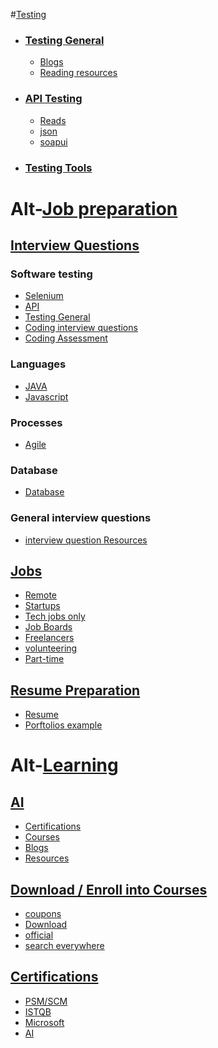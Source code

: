  #[Testing](https://github.com/shrey094/Useful-Resources/tree/testing)
 - ### [Testing General](https://github.com/shrey094/Useful-Resources/blob/testing/files/Testing%20General.md)
    - [Blogs](https://github.com/shrey094/Useful-Resources/blob/testing/files/Testing%20General.md#testing-blogs)
    - [Reading resources](https://github.com/shrey094/Useful-Resources/blob/testing/files/Testing%20General.md#testing-resources)

- ### [API Testing](https://github.com/shrey094/Useful-Resources/blob/testing/files/api-testing.md)
    - [Reads](https://github.com/shrey094/Useful-Resources/blob/testing/files/api-testing.md#reads)
    - [json](https://github.com/shrey094/Useful-Resources/blob/testing/files/api-testing.md#json)
    - [soapui](https://github.com/shrey094/Useful-Resources/blob/testing/files/api-testing.md#soapui)

- ### [Testing Tools](https://github.com/shrey094/Useful-Resources/blob/testing/files/Testing%20Tools.md)

# Alt-[Job preparation](https://github.com/shrey094/Useful-Resources/blob/career-resources/Job%20preparation)
 
 ## [Interview Questions](https://github.com/shrey094/Useful-Resources/blob/career-resources/Job%20preparation/Interview.md)
   ### Software testing 
   - [Selenium](https://github.com/shrey094/Useful-Resources/blob/career-resources/Job%20preparation/Interview.md#selenium)
   - [API](https://github.com/shrey094/Useful-Resources/blob/career-resources/Job%20preparation/Interview.md#api)
   - [Testing General](https://github.com/shrey094/Useful-Resources/blob/career-resources/Job%20preparation/Interview.md#interview-question-resources)
   - [Coding interview questions](https://github.com/shrey094/Useful-Resources/blob/career-resources/Job%20preparation/Interview.md#coding-interview-questions)
   - [Coding Assessment](https://github.com/shrey094/Useful-Resources/blob/career-resources/Job%20preparation/Interview.md#coding-assessment) 
   ### Languages
   - [JAVA](https://github.com/shrey094/Useful-Resources/blob/career-resources/Job%20preparation/Interview.md#java)
   - [Javascript](https://github.com/shrey094/Useful-Resources/blob/career-resources/Job%20preparation/Interview.md#js)
   ### Processes
   - [Agile](https://github.com/shrey094/Useful-Resources/blob/career-resources/Job%20preparation/Interview.md#database)
   ### Database
   - [Database](https://github.com/shrey094/Useful-Resources/blob/career-resources/Job%20preparation/Interview.md#testing-general)
  ### General interview questions
   - [interview question Resources](https://github.com/shrey094/Useful-Resources/blob/career-resources/Job%20preparation/Interview.md#coding-interview-questions)
 
 ## [Jobs](https://github.com/shrey094/Useful-Resources/blob/career-resources/Job%20preparation/Jobs.md)
   -   [Remote](https://github.com/shrey094/Useful-Resources/blob/career-resources/Job%20preparation/Jobs.md#remote)
   -   [Startups](https://github.com/shrey094/Useful-Resources/blob/career-resources/Job%20preparation/Jobs.md#Startups)
   -   [Tech jobs only](https://github.com/shrey094/Useful-Resources/blob/career-resources/Job%20preparation/Jobs.md#tech-jobs-only)
   -   [Job Boards](https://github.com/shrey094/Useful-Resources/blob/career-resources/Job%20preparation/Jobs.md#job-boards)
   -   [Freelancers](https://github.com/shrey094/Useful-Resources/blob/career-resources/Job%20preparation/Jobs.md#Freelancers)
   -   [volunteering](https://github.com/shrey094/Useful-Resources/blob/career-resources/Job%20preparation/Jobs.md#volunteering)
   -   [Part-time](https://github.com/shrey094/Useful-Resources/blob/career-resources/Job%20preparation/Jobs.md#Part-time)

 ## [Resume Preparation](https://github.com/shrey094/Useful-Resources/blob/career-resources/Job%20preparation/Resume%20preperation.md)
   -  [Resume](https://github.com/shrey094/Useful-Resources/blob/career-resources/Job%20preparation/Resume%20preperation.md#resume)
   -  [Porftolios example](https://github.com/shrey094/Useful-Resources/blob/career-resources/Job%20preparation/Resume%20preperation.md#porftolio)


# Alt-[Learning](https://github.com/shrey094/Useful-Resources/tree/career-resources/Learning)

## [AI](https://github.com/shrey094/Useful-Resources/blob/career-resources/Learning/AI.md)
   -  [Certifications](https://github.com/shrey094/Useful-Resources/blob/career-resources/Learning/AI.md#certifications)
   -  [Courses](https://github.com/shrey094/Useful-Resources/blob/career-resources/Learning/AI.md#courses)
   -  [Blogs](https://github.com/shrey094/Useful-Resources/blob/career-resources/Learning/AI.md#blogs)
   -  [Resources](https://github.com/shrey094/Useful-Resources/blob/career-resources/Learning/AI.md#ai-resources)

## [Download / Enroll into Courses](https://github.com/shrey094/Useful-Resources/blob/career-resources/Learning/Courses.md)
   -  [coupons](https://github.com/shrey094/Useful-Resources/blob/career-resources/Learning/Courses.md#coupons)
   -  [Download](https://github.com/shrey094/Useful-Resources/blob/career-resources/Learning/Courses.md#download)
   -  [official](https://github.com/shrey094/Useful-Resources/blob/career-resources/Learning/Courses.md#official)
   -  [search everywhere](https://github.com/shrey094/Useful-Resources/blob/career-resources/Learning/Courses.md#search-all-courses-from-everywhere)

## [Certifications](https://github.com/shrey094/Useful-Resources/blob/career-resources/Learning/certifications.md)
   -  [PSM/SCM](https://github.com/shrey094/Useful-Resources/blob/career-resources/Learning/certifications.md#psm---scm)
   -  [ISTQB](https://github.com/shrey094/Useful-Resources/blob/career-resources/Learning/certifications.md#istqb)
   -  [Microsoft](https://github.com/shrey094/Useful-Resources/blob/career-resources/Learning/certifications.md#microsoft)
   -  [AI](https://github.com/shrey094/Useful-Resources/blob/career-resources/Learning/AI.md#certifications)

